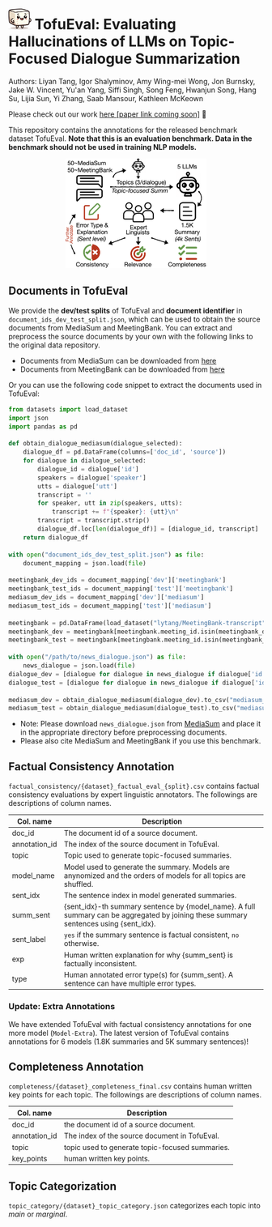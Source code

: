 # <img src="images/tofu-logo.png" alt="Local Image" width="45"> TofuEval: Evaluating Hallucinations of LLMs on Topic-Focused Dialogue Summarization

Authors: Liyan Tang, Igor Shalyminov, Amy Wing-mei Wong, Jon Burnsky, Jake W. Vincent, Yu'an Yang, Siffi Singh, Song Feng, Hwanjun Song, Hang Su, Lijia Sun, Yi Zhang, Saab Mansour, Kathleen McKeown

Please check out our work [here [paper link coming soon]]() 📃

This repository contains the annotations for the released benchmark dataset TofuEval. **Note that this is an evaluation benchmark. Data in the benchmark should not be used in training NLP models.**

<p align="center">
    <img src="./images/tofueval_main.png" width="280">
</p>


## Documents in TofuEval

We provide the **dev/test splits** of TofuEval and **document identifier** in `document_ids_dev_test_split.json`, which can be used to obtain the source documents from MediaSum and MeetingBank. You can extract and preprocess the source documents by your own with the following links to the original data repository.

* Documents from MediaSum can be downloaded from [here](https://github.com/zcgzcgzcg1/MediaSum)
* Documents from MeetingBank can be downloaded from [here](https://meetingbank.github.io)

Or you can use the following code snippet to extract the documents used in TofuEval:

```python
from datasets import load_dataset
import json
import pandas as pd

def obtain_dialogue_mediasum(dialogue_selected):
    dialogue_df = pd.DataFrame(columns=['doc_id', 'source'])
    for dialogue in dialogue_selected:
        dialogue_id = dialogue['id']
        speakers = dialogue['speaker']
        utts = dialogue['utt']
        transcript = ''
        for speaker, utt in zip(speakers, utts):
            transcript += f"{speaker}: {utt}\n"
        transcript = transcript.strip()
        dialogue_df.loc[len(dialogue_df)] = [dialogue_id, transcript]
    return dialogue_df

with open("document_ids_dev_test_split.json") as file:
    document_mapping = json.load(file)

meetingbank_dev_ids = document_mapping['dev']['meetingbank']
meetingbank_test_ids = document_mapping['test']['meetingbank']
mediasum_dev_ids = document_mapping['dev']['mediasum']
mediasum_test_ids = document_mapping['test']['mediasum']

meetingbank = pd.DataFrame(load_dataset("lytang/MeetingBank-transcript")['test'])
meetingbank_dev = meetingbank[meetingbank.meeting_id.isin(meetingbank_dev_ids)][['meeting_id', 'source']].reset_index(drop=True).to_csv("meetingbank_dev_doc.csv", index=False)
meetingbank_test = meetingbank[meetingbank.meeting_id.isin(meetingbank_test_ids)][['meeting_id', 'source']].reset_index(drop=True).to_csv("meetingbank_test_doc.csv", index=False)

with open("/path/to/news_dialogue.json") as file:
    news_dialogue = json.load(file)
dialogue_dev = [dialogue for dialogue in news_dialogue if dialogue['id'] in mediasum_dev_ids]
dialogue_test = [dialogue for dialogue in news_dialogue if dialogue['id'] in mediasum_test_ids]

mediasum_dev = obtain_dialogue_mediasum(dialogue_dev).to_csv("mediasum_dev_doc.csv", index=False)
mediasum_test = obtain_dialogue_mediasum(dialogue_test).to_csv("mediasum_test_doc.csv", index=False)
```
* Note: Please download `news_dialogue.json` from [MediaSum](https://github.com/zcgzcgzcg1/MediaSum) and place it in the appropriate directory before preprocessing documents.
* Please also cite MediaSum and MeetingBank if you use this benchmark.

## Factual Consistency Annotation
`factual_consistency/{dataset}_factual_eval_{split}.csv` contains factual consistency evaluations by expert linguistic annotators. The followings are descriptions of column names.

|Col. name | Description |
|--|--|
|doc_id|The document id of a source document.|
|annotation_id | The index of the source document in TofuEval. |
|topic| Topic used to generate topic-focused summaries.|
|model_name| Model used to generate the summary. Models are anynomized and the orders of models for all topics are shuffled.|
|sent_idx|The sentence index in model generated summaries. |
|summ_sent| {sent_idx}-th summary sentence by {model_name}. A full summary can be aggregated by joining these summary sentences using {sent_idx}.|
|sent_label| `yes` if the summary sentence is factual consistent, `no` otherwise.|
|exp| Human written explanation for why {summ_sent} is factually inconsistent.|
|type| Human annotated error type(s) for {summ_sent}. A sentence can have multiple error types.|

### Update: Extra Annotations

We have extended TofuEval with factual consistency annotations for one more model (`Model-Extra`). The latest version of TofuEval contains annotations for 6 models (1.8K summaries and 5K summary sentences)!

## Completeness Annotation
`completeness/{dataset}_completeness_final.csv` contains human written key points for each topic. The followings are descriptions of column names.

|Col. name | Description |
|--|--|
|doc_id|the document id of a source document.|
|annotation_id | The index of the source document in TofuEval. |
|topic| topic used to generate topic-focused summaries.|
|key_points| human written key points.|

## Topic Categorization

`topic_category/{dataset}_topic_category.json` categorizes each topic into *main* or *marginal*.

